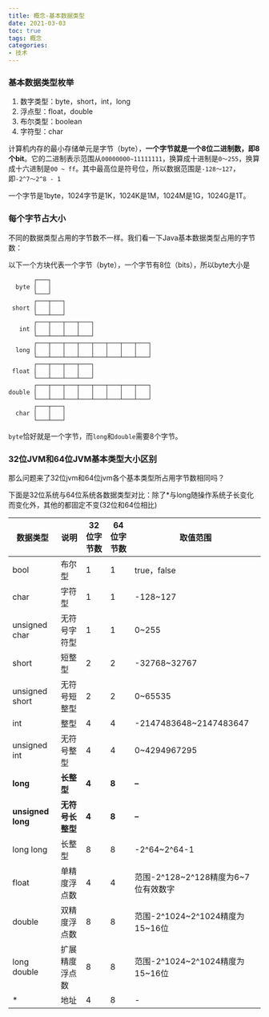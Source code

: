 ```yaml
---
title: 概念-基本数据类型
date: 2021-03-03
toc: true
tags: 概念
categories: 
- 技术
---
```


### 基本数据类型枚举

1. 数字类型：byte，short，int，long
2. 浮点型：float，double
3. 布尔类型：boolean
4. 字符型：char

计算机内存的最小存储单元是字节（byte），**一个字节就是一个8位二进制数，即8个bit**。它的二进制表示范围从`00000000~11111111`，换算成十进制是`0～255`，换算成十六进制是`00 ~ ff`。其中最高位是符号位，所以数据范围是`-128～127`，即`-2^7～2^8 - 1`

一个字节是1byte，1024字节是1K，1024K是1M，1024M是1G，1024G是1T。

### 每个字节占大小

不同的数据类型占用的字节数不一样。我们看一下Java基本数据类型占用的字节数：

以下一个方块代表一个字节（byte），一个字节有8位（bits），所以byte大小是

```ascii
       ┌───┐
  byte │   │
       └───┘
       ┌───┬───┐
 short │   │   │
       └───┴───┘
       ┌───┬───┬───┬───┐
   int │   │   │   │   │
       └───┴───┴───┴───┘
       ┌───┬───┬───┬───┬───┬───┬───┬───┐
  long │   │   │   │   │   │   │   │   │
       └───┴───┴───┴───┴───┴───┴───┴───┘
       ┌───┬───┬───┬───┐
 float │   │   │   │   │
       └───┴───┴───┴───┘
       ┌───┬───┬───┬───┬───┬───┬───┬───┐
double │   │   │   │   │   │   │   │   │
       └───┴───┴───┴───┴───┴───┴───┴───┘
       ┌───┬───┐
  char │   │   │
       └───┴───┘
```

`byte`恰好就是一个字节，而`long`和`double`需要8个字节。

### 32位JVM和64位JVM基本类型大小区别

那么问题来了32位jvm和64位jvm各个基本类型所占用字节数相同吗？

下面是32位系统与64位系统各数据类型对比：除了*与long随操作系统子长变化而变化外，其他的都固定不变(32位和64位相比)

| 数据类型          | 说明             | 32位字节数 | 64位字节数 | 取值范围                            |
| ----------------- | ---------------- | ---------- | ---------- | ----------------------------------- |
| bool              | 布尔型           | 1          | 1          | true，false                         |
| char              | 字符型           | 1          | 1          | -128~127                            |
| unsigned char     | 无符号字符型     | 1          | 1          | 0~255                               |
| short             | 短整型           | 2          | 2          | -32768~32767                        |
| unsigned short    | 无符号短整型     | 2          | 2          | 0~65535                             |
| int               | 整型             | 4          | 4          | -2147483648~2147483647              |
| unsigned int      | 无符号整型       | 4          | 4          | 0~4294967295                        |
| **long**          | **长整型**       | **4**      | **8**      | **–**                               |
| **unsigned long** | **无符号长整型** | **4**      | **8**      | **–**                               |
| long long         | 长整型           | 8          | 8          | -2^64~2^64-1                        |
| float             | 单精度浮点数     | 4          | 4          | 范围-2^128~2^128精度为6~7位有效数字 |
| double            | 双精度浮点数     | 8          | 8          | 范围-2^1024~2^1024精度为15~16位     |
| long double       | 扩展精度浮点数   | 8          | 8          | 范围-2^1024~2^1024精度为15~16位     |
| *                 | 地址             | 4          | 8          | -                                   |

